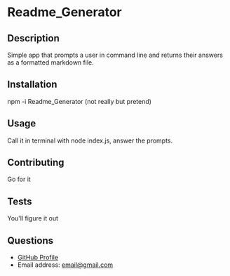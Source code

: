 # Readme_Generator
  ## Description
   Simple app that prompts a user in command line and returns their answers as a formatted markdown file.
  ## Installation
   npm -i Readme_Generator (not really but pretend)
  ## Usage
   Call it in terminal with node index.js, answer the prompts.
  ## Contributing
   Go for it
  ## Tests
   You'll figure it out

  ## Questions
  * [GitHub Profile](http://github.com/Osteophagy)
  * Email address: email@gmail.com

